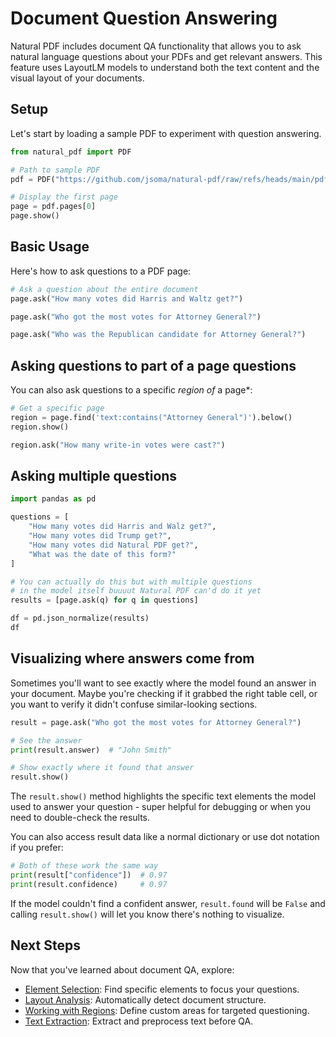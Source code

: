 # Document Question Answering

Natural PDF includes document QA functionality that allows you to ask natural language questions about your PDFs and get relevant answers. This feature uses LayoutLM models to understand both the text content and the visual layout of your documents.

## Setup

Let's start by loading a sample PDF to experiment with question answering.

```python
from natural_pdf import PDF

# Path to sample PDF
pdf = PDF("https://github.com/jsoma/natural-pdf/raw/refs/heads/main/pdfs/0500000US42001.pdf")

# Display the first page
page = pdf.pages[0]
page.show()
```

## Basic Usage

Here's how to ask questions to a PDF page:

```python
# Ask a question about the entire document
page.ask("How many votes did Harris and Waltz get?")
```

```python
page.ask("Who got the most votes for Attorney General?")
```

```python
page.ask("Who was the Republican candidate for Attorney General?")
```

## Asking questions to part of a page questions

You can also ask questions to a specific *region of* a page*:

```python
# Get a specific page
region = page.find('text:contains("Attorney General")').below()
region.show()
```

```python
region.ask("How many write-in votes were cast?")
```

## Asking multiple questions

```python
import pandas as pd

questions = [
    "How many votes did Harris and Walz get?",
    "How many votes did Trump get?",
    "How many votes did Natural PDF get?",
    "What was the date of this form?"
]

# You can actually do this but with multiple questions
# in the model itself buuuut Natural PDF can'd do it yet
results = [page.ask(q) for q in questions]

df = pd.json_normalize(results)
df
```

## Visualizing where answers come from

Sometimes you'll want to see exactly where the model found an answer in your document. Maybe you're checking if it grabbed the right table cell, or you want to verify it didn't confuse similar-looking sections.

```python
result = page.ask("Who got the most votes for Attorney General?")

# See the answer
print(result.answer)  # "John Smith"

# Show exactly where it found that answer
result.show()
```

The `result.show()` method highlights the specific text elements the model used to answer your question - super helpful for debugging or when you need to double-check the results.

You can also access result data like a normal dictionary or use dot notation if you prefer:

```python
# Both of these work the same way
print(result["confidence"])  # 0.97
print(result.confidence)     # 0.97
```

If the model couldn't find a confident answer, `result.found` will be `False` and calling `result.show()` will let you know there's nothing to visualize.

## Next Steps

Now that you've learned about document QA, explore:

- [Element Selection](../element-selection/index.ipynb): Find specific elements to focus your questions.
- [Layout Analysis](../layout-analysis/index.ipynb): Automatically detect document structure.
- [Working with Regions](../regions/index.ipynb): Define custom areas for targeted questioning.
- [Text Extraction](../text-extraction/index.ipynb): Extract and preprocess text before QA.
